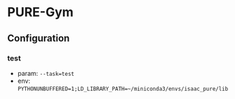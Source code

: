 # PURE-Gym

## Configuration

### test

- param: `--task=test`
- env: `PYTHONUNBUFFERED=1;LD_LIBRARY_PATH=~/miniconda3/envs/isaac_pure/lib`
